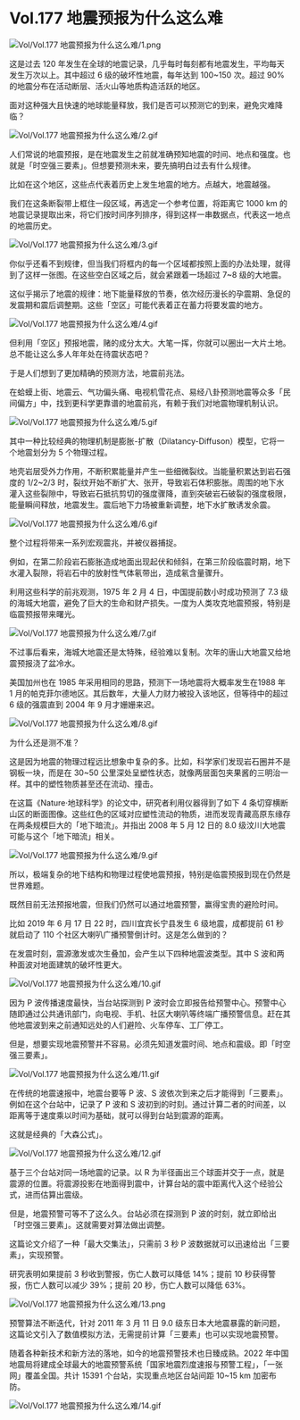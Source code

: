 # Vol.177 地震预报为什么这么难

![Vol/Vol.177 地震预报为什么这么难/1.png](https://cdn.jsdelivr.net/gh/ipaperclip-icu/static/image/文字稿/Vol/Vol.177%20地震预报为什么这么难/1.png)

这是过去 120 年发生在全球的地震记录，几乎每时每刻都有地震发生，平均每天发生万次以上。其中超过 6 级的破坏性地震，每年达到 100\~150 次。超过 90% 的地震分布在活动断层、活火山等地质构造活跃的地区。

面对这种强大且快速的地球能量释放，我们是否可以预测它的到来，避免灾难降临？

![Vol/Vol.177 地震预报为什么这么难/2.gif](https://cdn.jsdelivr.net/gh/ipaperclip-icu/static/image/文字稿/Vol/Vol.177%20地震预报为什么这么难/2.gif)

人们常说的地震预报，是在地震发生之前就准确预知地震的时间、地点和强度。也就是「时空强三要素」。但想要预测未来，要先搞明白过去有什么规律。

比如在这个地区，这些点代表着历史上发生地震的地方。点越大，地震越强。

我们在这条断裂带上框住一段区域，再选定一个参考位置，将距离它 1000 km 的地震记录提取出来，将它们按时间序列排序，得到这样一串数据点，代表这一地点的地震历史。

![Vol/Vol.177 地震预报为什么这么难/3.gif](https://cdn.jsdelivr.net/gh/ipaperclip-icu/static/image/文字稿/Vol/Vol.177%20地震预报为什么这么难/3.gif)

你似乎还看不到规律，但当我们将框内的每一个区域都按照上面的办法处理，就得到了这样一张图。在这些空白区域之后，就会紧跟着一场超过 7\~8 级的大地震。

这似乎揭示了地震的规律：地下能量释放的节奏，依次经历漫长的孕震期、急促的发震期和震后调整期。这些「空区」可能代表着正在蓄力将要发震的地方。

![Vol/Vol.177 地震预报为什么这么难/4.gif](https://cdn.jsdelivr.net/gh/ipaperclip-icu/static/image/文字稿/Vol/Vol.177%20地震预报为什么这么难/4.gif)

但利用「空区」预报地震，赌的成分太大。大笔一挥，你就可以圈出一大片土地。总不能让这么多人年年处在待震状态吧？

于是人们想到了更加精确的预测方法，地震前兆法。

在蛤蟆上街、地震云、气功偏头痛、电视机雪花点、易经八卦预测地震等众多「民间偏方」中，找到更科学更靠谱的地震前兆，有赖于我们对地震物理机制认识。

![Vol/Vol.177 地震预报为什么这么难/5.gif](https://cdn.jsdelivr.net/gh/ipaperclip-icu/static/image/文字稿/Vol/Vol.177%20地震预报为什么这么难/5.gif)

其中一种比较经典的物理机制是膨胀-扩散（Dilatancy-Diffuson）模型，它将一个地震划分为 5 个物理过程。

地壳岩层受外力作用，不断积累能量并产生一些细微裂纹。当能量积累达到岩石强度的 1/2\~2/3 时，裂纹开始不断扩大、张开，导致岩石体积膨胀。周围的地下水灌入这些裂隙中，导致岩石抵抗剪切的强度骤降，直到突破岩石破裂的强度极限，能量瞬间释放，地震发生。震后地下力场被重新调整，地下水扩散诱发余震。

![Vol/Vol.177 地震预报为什么这么难/6.gif](https://cdn.jsdelivr.net/gh/ipaperclip-icu/static/image/文字稿/Vol/Vol.177%20地震预报为什么这么难/6.gif)

整个过程将带来一系列宏观震兆，并被仪器捕捉。

例如，在第二阶段岩石膨胀造成地面出现起伏和倾斜，在第三阶段临震时期，地下水灌入裂隙，将岩石中的放射性气体氡带出，造成氡含量骤升。

利用这些科学的前兆观测，1975 年 2 月 4 日，中国提前数小时成功预测了 7.3 级的海城大地震，避免了巨大的生命和财产损失。一度为人类攻克地震预报，特别是临震预报带来曙光。

![Vol/Vol.177 地震预报为什么这么难/7.gif](https://cdn.jsdelivr.net/gh/ipaperclip-icu/static/image/文字稿/Vol/Vol.177%20地震预报为什么这么难/7.gif)

不过事后看来，海城大地震还是太特殊，经验难以复制。次年的唐山大地震又给地震预报浇了盆冷水。

美国加州也在 1985 年采用相同的思路，预测下一场地震将大概率发生在1988 年 1 月的帕克菲尔德地区。其后数年，大量人力财力被投入该地区，但等待中的超过 6 级的强震直到 2004 年 9 月才姗姗来迟。

![Vol/Vol.177 地震预报为什么这么难/8.gif](https://cdn.jsdelivr.net/gh/ipaperclip-icu/static/image/文字稿/Vol/Vol.177%20地震预报为什么这么难/8.gif)

为什么还是测不准？

这是因为地震的物理过程远比想象中复杂的多。比如，科学家们发现岩石圈并不是钢板一块，而是在 30\~50 公里深处呈塑性状态，就像两层面包夹果酱的三明治一样。其中的塑性物质甚至还在流动、撞击。

在这篇《Nature·地球科学》的论文中，研究者利用仪器得到了如下 4 条切穿横断山区的断面图像。这些红色的区域对应塑性流动的物质，进而发现青藏高原东缘存在两条规模巨大的「地下暗流」。并指出 2008 年 5 月 12 日的 8.0 级汶川大地震可能与这个「地下暗流」相关。

![Vol/Vol.177 地震预报为什么这么难/9.gif](https://cdn.jsdelivr.net/gh/ipaperclip-icu/static/image/文字稿/Vol/Vol.177%20地震预报为什么这么难/9.gif)

所以，极端复杂的地下结构和物理过程使地震预报，特别是临震预报到现在仍然是世界难题。

既然目前无法预报地震，但我们仍然可以通过地震预警，赢得宝贵的避险时间。

比如 2019 年 6 月 17 日 22 时，四川宜宾长宁县发生 6 级地震，成都提前 61 秒就启动了 110 个社区大喇叭广播预警倒计时。这是怎么做到的？

在发震时刻，震源激发或次生叠加，会产生以下四种地震波类型。其中 S 波和两种面波对地面建筑的破坏性更大。

![Vol/Vol.177 地震预报为什么这么难/10.gif](https://cdn.jsdelivr.net/gh/ipaperclip-icu/static/image/文字稿/Vol/Vol.177%20地震预报为什么这么难/10.gif)

因为 P 波传播速度最快，当台站探测到 P 波时会立即报告给预警中心。预警中心随即通过公共通讯部门，向电视、手机、社区大喇叭等终端广播预警信息。赶在其他地震波到来之前通知远处的人们避险、火车停车、工厂停工。

但是，想要实现地震预警并不容易。必须先知道发震时间、地点和震级。即「时空强三要素」。

![Vol/Vol.177 地震预报为什么这么难/11.gif](https://cdn.jsdelivr.net/gh/ipaperclip-icu/static/image/文字稿/Vol/Vol.177%20地震预报为什么这么难/11.gif)

在传统的地震速报中，地震台要等 P 波、S 波依次到来之后才能得到「三要素」。例如在这个台站中，记录了 P 波和 S 波初到的时刻。通过计算二者的时间差，以距离等于速度乘以时间为基础，就可以得到台站到震源的距离。

这就是经典的「大森公式」。

![Vol/Vol.177 地震预报为什么这么难/12.gif](https://cdn.jsdelivr.net/gh/ipaperclip-icu/static/image/文字稿/Vol/Vol.177%20地震预报为什么这么难/12.gif)

基于三个台站对同一场地震的记录。以 R 为半径画出三个球面并交于一点，就是震源的位置。将震源投影在地面得到震中，计算台站的震中距离代入这个经验公式，进而估算出震级。

但是，地震预警可等不了这么久。台站必须在探测到 P 波的时刻，就立即给出「时空强三要素」。这就需要对算法做出调整。

这篇论文介绍了一种「最大交集法」，只需前 3 秒 P 波数据就可以迅速给出「三要素」，实现预警。

研究表明如果提前 3 秒收到警报，伤亡人数可以降低 14%；提前 10 秒获得警报，伤亡人数可以减少 39%；提前 20 秒，伤亡人数可以降低 63%。

![Vol/Vol.177 地震预报为什么这么难/13.png](https://cdn.jsdelivr.net/gh/ipaperclip-icu/static/image/文字稿/Vol/Vol.177%20地震预报为什么这么难/13.png)

预警算法不断迭代，针对 2011 年 3 月 11 日 9.0 级东日本大地震暴露的新问题，这篇论文引入了数值模拟方法，无需提前计算「三要素」也可以实现地震预警。

随着各种新技术和新方法的落地，如今的地震预警技术也日臻成熟。2022 年中国地震局将建成全球最大的地震预警系统「国家地震烈度速报与预警工程」，「一张网」覆盖全国。共计 15391 个台站，实现重点地区台站间距 10\~15 km 加密布防。

![Vol/Vol.177 地震预报为什么这么难/14.gif](https://cdn.jsdelivr.net/gh/ipaperclip-icu/static/image/文字稿/Vol/Vol.177%20地震预报为什么这么难/14.gif)
